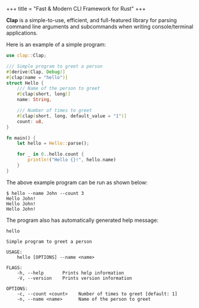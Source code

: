 +++
title = "Fast & Modern CLI Framework for Rust"
+++

**Clap** is a simple-to-use, efficient, and full-featured library for parsing command line arguments and subcommands when writing console/terminal applications.

Here is an example of a simple program:

```rust
use clap::Clap;

/// Simple program to greet a person
#[derive(Clap, Debug)]
#[clap(name = "hello")]
struct Hello {
    /// Name of the person to greet
    #[clap(short, long)]
    name: String,

    /// Number of times to greet
    #[clap(short, long, default_value = "1")]
    count: u8,
}

fn main() {
    let hello = Hello::parse();

    for _ in 0..hello.count {
        println!("Hello {}!", hello.name)
    }
}
```

The above example program can be run as shown below:

```
$ hello --name John --count 3
Hello John!
Hello John!
Hello John!
```

The program also has automatically generated help message:

```
hello

Simple program to greet a person

USAGE:
    hello [OPTIONS] --name <name>

FLAGS:
    -h, --help       Prints help information
    -V, --version    Prints version information

OPTIONS:
    -c, --count <count>    Number of times to greet [default: 1]
    -n, --name <name>      Name of the person to greet
```
